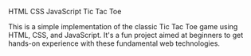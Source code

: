 HTML CSS JavaScript Tic Tac Toe

This is a simple implementation of the classic Tic Tac Toe game using HTML, CSS, and JavaScript. It's a fun project aimed at beginners to get hands-on experience with these fundamental web technologies.
